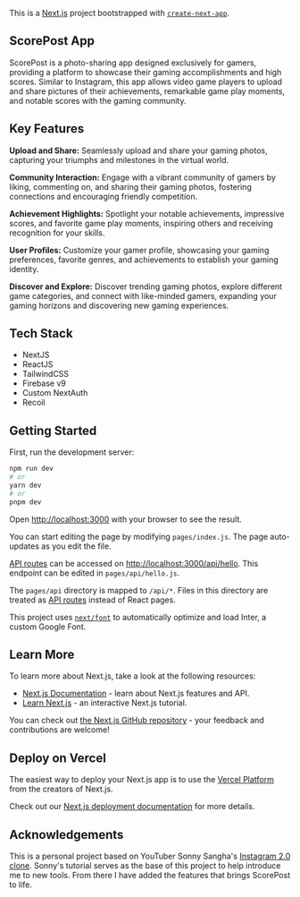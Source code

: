 This is a [Next.js](https://nextjs.org/) project bootstrapped with [`create-next-app`](https://github.com/vercel/next.js/tree/canary/packages/create-next-app).

## ScorePost App
ScorePost is a photo-sharing app designed exclusively for gamers, providing a platform to showcase their gaming accomplishments and high scores. Similar to Instagram, this app allows video game players to upload and share pictures of their achievements, remarkable game play moments, and notable scores with the gaming community.

## Key Features
**Upload and Share:** Seamlessly upload and share your gaming photos, capturing your triumphs and milestones in the virtual world.

**Community Interaction:**
Engage with a vibrant community of gamers by liking, commenting on, and sharing their gaming photos, fostering connections and encouraging friendly competition.

**Achievement Highlights:**
Spotlight your notable achievements, impressive scores, and favorite game play moments, inspiring others and receiving recognition for your skills.

**User Profiles:**
Customize your gamer profile, showcasing your gaming preferences, favorite genres, and achievements to establish your gaming identity.

**Discover and Explore:**
Discover trending gaming photos, explore different game categories, and connect with like-minded gamers, expanding your gaming horizons and discovering new gaming experiences.

## Tech Stack
- NextJS
- ReactJS
- TailwindCSS
- Firebase v9
- Custom NextAuth
- Recoil


## Getting Started

First, run the development server:

```bash
npm run dev
# or
yarn dev
# or
pnpm dev
```

Open [http://localhost:3000](http://localhost:3000) with your browser to see the result.

You can start editing the page by modifying `pages/index.js`. The page auto-updates as you edit the file.

[API routes](https://nextjs.org/docs/api-routes/introduction) can be accessed on [http://localhost:3000/api/hello](http://localhost:3000/api/hello). This endpoint can be edited in `pages/api/hello.js`.

The `pages/api` directory is mapped to `/api/*`. Files in this directory are treated as [API routes](https://nextjs.org/docs/api-routes/introduction) instead of React pages.

This project uses [`next/font`](https://nextjs.org/docs/basic-features/font-optimization) to automatically optimize and load Inter, a custom Google Font.

## Learn More

To learn more about Next.js, take a look at the following resources:

- [Next.js Documentation](https://nextjs.org/docs) - learn about Next.js features and API.
- [Learn Next.js](https://nextjs.org/learn) - an interactive Next.js tutorial.

You can check out [the Next.js GitHub repository](https://github.com/vercel/next.js/) - your feedback and contributions are welcome!

## Deploy on Vercel

The easiest way to deploy your Next.js app is to use the [Vercel Platform](https://vercel.com/new?utm_medium=default-template&filter=next.js&utm_source=create-next-app&utm_campaign=create-next-app-readme) from the creators of Next.js.

Check out our [Next.js deployment documentation](https://nextjs.org/docs/deployment) for more details.

## Acknowledgements
This is a personal project based on YouTuber Sonny Sangha's [Instagram 2.0 clone](https://www.youtube.com/watch?v=a6Xs2Ir40OI&ab_channel=SonnySangha). Sonny's tutorial serves as the base of this project to help introduce me to new tools. From there I have added the features that brings ScorePost to life.